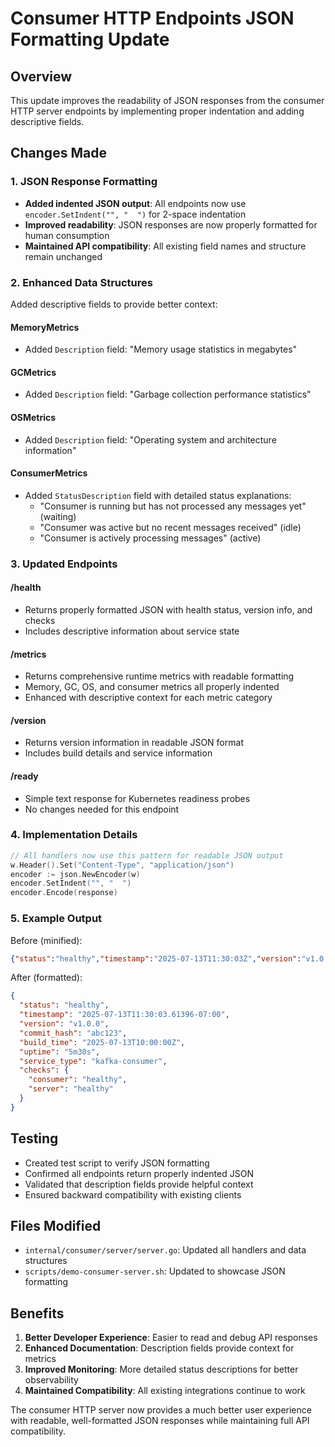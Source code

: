 # Consumer HTTP Endpoints JSON Formatting Update

## Overview
This update improves the readability of JSON responses from the consumer HTTP server endpoints by implementing proper indentation and adding descriptive fields.

## Changes Made

### 1. JSON Response Formatting
- **Added indented JSON output**: All endpoints now use `encoder.SetIndent("", "  ")` for 2-space indentation
- **Improved readability**: JSON responses are now properly formatted for human consumption
- **Maintained API compatibility**: All existing field names and structure remain unchanged

### 2. Enhanced Data Structures
Added descriptive fields to provide better context:

#### MemoryMetrics
- Added `Description` field: "Memory usage statistics in megabytes"

#### GCMetrics  
- Added `Description` field: "Garbage collection performance statistics"

#### OSMetrics
- Added `Description` field: "Operating system and architecture information"

#### ConsumerMetrics
- Added `StatusDescription` field with detailed status explanations:
  - "Consumer is running but has not processed any messages yet" (waiting)
  - "Consumer was active but no recent messages received" (idle)  
  - "Consumer is actively processing messages" (active)

### 3. Updated Endpoints

#### /health
- Returns properly formatted JSON with health status, version info, and checks
- Includes descriptive information about service state

#### /metrics  
- Returns comprehensive runtime metrics with readable formatting
- Memory, GC, OS, and consumer metrics all properly indented
- Enhanced with descriptive context for each metric category

#### /version
- Returns version information in readable JSON format
- Includes build details and service information

#### /ready
- Simple text response for Kubernetes readiness probes
- No changes needed for this endpoint

### 4. Implementation Details

```go
// All handlers now use this pattern for readable JSON output
w.Header().Set("Content-Type", "application/json")
encoder := json.NewEncoder(w)
encoder.SetIndent("", "  ")
encoder.Encode(response)
```

### 5. Example Output

Before (minified):
```json
{"status":"healthy","timestamp":"2025-07-13T11:30:03Z","version":"v1.0.0","checks":{"server":"healthy"}}
```

After (formatted):
```json
{
  "status": "healthy",
  "timestamp": "2025-07-13T11:30:03.61396-07:00",
  "version": "v1.0.0",
  "commit_hash": "abc123",
  "build_time": "2025-07-13T10:00:00Z",
  "uptime": "5m30s",
  "service_type": "kafka-consumer",
  "checks": {
    "consumer": "healthy",
    "server": "healthy"
  }
}
```

## Testing
- Created test script to verify JSON formatting
- Confirmed all endpoints return properly indented JSON
- Validated that description fields provide helpful context
- Ensured backward compatibility with existing clients

## Files Modified
- `internal/consumer/server/server.go`: Updated all handlers and data structures
- `scripts/demo-consumer-server.sh`: Updated to showcase JSON formatting

## Benefits
1. **Better Developer Experience**: Easier to read and debug API responses
2. **Enhanced Documentation**: Description fields provide context for metrics
3. **Improved Monitoring**: More detailed status descriptions for better observability
4. **Maintained Compatibility**: All existing integrations continue to work

The consumer HTTP server now provides a much better user experience with readable, well-formatted JSON responses while maintaining full API compatibility.
